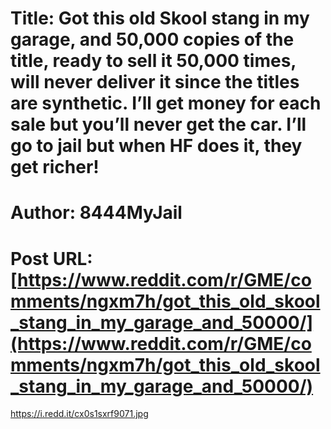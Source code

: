 # Title: Got this old Skool stang in my garage, and 50,000 copies of the title, ready to sell it 50,000 times, will never deliver it since the titles are synthetic. I’ll get money for each sale but you’ll never get the car. I’ll go to jail but when HF does it, they get richer!
# Author: 8444MyJail
# Post URL: [https://www.reddit.com/r/GME/comments/ngxm7h/got_this_old_skool_stang_in_my_garage_and_50000/](https://www.reddit.com/r/GME/comments/ngxm7h/got_this_old_skool_stang_in_my_garage_and_50000/)


https://i.redd.it/cx0s1sxrf9071.jpg